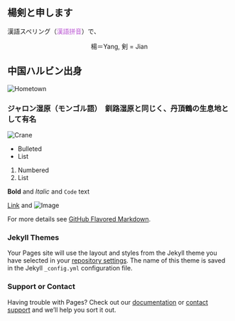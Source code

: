 ## 楊剣と申します
漢語スペリング（<font color="MediumOrchid">漢語拼音</font>）で、

<center>楊＝Yang,      剣 = Jian</center>

## 中国ハルビン出身

![Hometown](https://user-images.githubusercontent.com/49139754/55875124-32ca7e00-5bcf-11e9-816c-cc3a70f3b4c4.png)


### ジャロン湿原（モンゴル語）　釧路湿原と同じく、丹頂鶴の生息地として有名　　
![Crane](https://user-images.githubusercontent.com/49139754/55878611-bf793a00-5bd7-11e9-8d02-d4b3da61c3e1.jpg)


- Bulleted
- List

1. Numbered
2. List

**Bold** and _Italic_ and `Code` text

[Link](url) and ![Image](src)




For more details see [GitHub Flavored Markdown](https://guides.github.com/features/mastering-markdown/).

### Jekyll Themes

Your Pages site will use the layout and styles from the Jekyll theme you have selected in your [repository settings](https://github.com/sdtech-yangjian/sdtech-yangjian.github.io/settings). The name of this theme is saved in the Jekyll `_config.yml` configuration file.

### Support or Contact

Having trouble with Pages? Check out our [documentation](https://help.github.com/categories/github-pages-basics/) or [contact support](https://github.com/contact) and we’ll help you sort it out.
